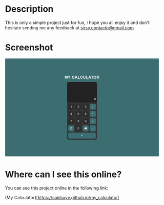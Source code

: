 # Description

This is only a simple project just for fun, I hope you all enjoy it and don't hesitate sending me any feedback at sirsv.contacto@gmail.com

# Screenshot

![](./screenshot.png)

# Where can I see this online?

You can see this project online in the following link:

(My Calculator)[https://saidsuyv.github.io/my_calculator]
